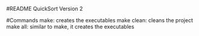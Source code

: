 #README
QuickSort Version 2

#Commands
make: creates the executables
make clean: cleans the project
make all: similar to make, it creates the executables 